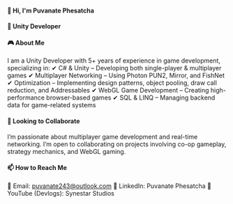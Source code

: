 #### 👋 Hi, I'm Puvanate Phesatcha 
#### 🚀 Unity Developer 


#### 🎮 About Me 
I am a Unity Developer with 5+ years of experience in game development, specializing in: 
✔ C# & Unity – Developing both single-player & multiplayer games
✔ Multiplayer Networking – Using Photon PUN2, Mirror, and FishNet
✔ Optimization – Implementing design patterns, object pooling, draw call reduction, and Addressables
✔ WebGL Game Development – Creating high-performance browser-based games
✔ SQL & LINQ – Managing backend data for game-related systems


#### 🤝 Looking to Collaborate
I’m passionate about multiplayer game development and real-time networking. I’m open to collaborating on projects involving co-op gameplay, strategy mechanics, and WebGL gaming.


#### 📫 How to Reach Me
📩 Email: puvanate243@outlook.com
💼 LinkedIn: Puvanate Phesatcha
🎥 YouTube (Devlogs): Synestar Studios
